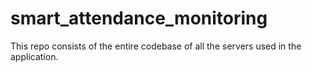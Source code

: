 # smart_attendance_monitoring
This repo consists of the entire codebase of all the servers used in the application. 
